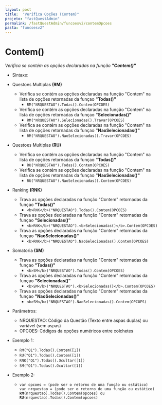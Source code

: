 ```yaml
---
layout: post
title:  "Verifica Opções (Contem)"
projeto: "fastQuestAdmin"
permalink: /fastQuestAdmin/funcoesv2/contemOpcoes
pasta: "funcoesv2"
---
```


# Contem()
*Verifica se contém as opções declaradas na função **"Contem()"***

- Sintaxe:
- Questoes Multiplas **(RM)**
  - Verifica se contém as opções declaradas na função "Contem" na lista de opções retornadas da funçao **"Todas()"**
    - `RM("NRQUESTAO").Todas().Contem(OPCOES)`
  - Verifica se contém as opções declaradas na função "Contem" na lista de opções retornadas da funçao **"Selecionadas()"**
    - `RM("NRQUESTAO").Selecionadas().Travar(OPCOES)`
  - Verifica se contém as opções declaradas na função "Contem" na lista de opções retornadas da funçao **"NaoSelecionadas()"**
    - `RM("NRQUESTAO").NaoSelecionadas().Travar(OPCOES)`
- Questoes Multiplas **(RU)**
  - Verifica se contém as opções declaradas na função "Contem" na lista de opções retornadas da funçao **"Todas()"**
    - `RU("NRQUESTAO").Todas().Contem(OPCOES)`
  - Verifica se contém as opções declaradas na função "Contem" na lista de opções retornadas da funçao **"NaoSelecionadas()"**
    - `RU("NRQUESTAO").NaoSelecionadas().Contem(OPCOES)`
- Ranking **(RNK)**
  - Trava as opções declaradas na função "Contem" retornadas da funçao **"Todas()"**
    - `<b>RNK</b>("NRQUESTAO").Todas().Contem(OPCOES)`
  - Trava as opções declaradas na função "Contem" retornadas da funçao **"Selecionadas()"**
    - `<b>RNK</b>("NRQUESTAO").<b>Selecionadas()</b>.Contem(OPCOES)`
  - Trava as opções declaradas na função "Contem" retornadas da funçao **"NaoSelecionadas()"**
    - `<b>RNK</b>("NRQUESTAO").NaoSelecionadas().Contem(OPCOES)`
- Somatoria **(SM)**
  - Trava as opções declaradas na função "Contem" retornadas da funçao **"Todas()"**
    - `<b>SM</b>("NRQUESTAO").Todas().Contem(OPCOES)`
  - Trava as opções declaradas na função "Contem" retornadas da funçao **"Selecionadas()"**
    - `<b>SM</b>("NRQUESTAO").<b>Selecionadas()</b>.Contem(OPCOES)`
  - Trava as opções declaradas na função "Contem" retornadas da funçao **"NaoSelecionadas()"**
    - `<b>SM</b>("NRQUESTAO").NaoSelecionadas().Contem(OPCOES)`

- Parâmetros:
  - NRQUESTAO: Código da Questão (Texto entre aspas duplas) ou variável (sem aspas)
  - OPCOES: Códigos da opções numéricos entre colchetes
- Exemplo 1:
  - `RM("Q1").Todas().Contem([1])`
  - `RU("Q1").Todas().Contem([1])`
  - `RNK("Q1").Todas().Ocultar([1])`
  - `SM("Q1").Todas().Ocultar([1])`
- Exemplo 2:
    - <pre>
      <code>var opcoes = (pode ser o retorno de uma função ou estático)
      var nrquestao = (pode ser o retorno de uma função ou estático)
      <b>RM</b>(nrquestao).Todas().Contem(opcoes) ou <b>RU</b>(nrquestao).Todas().Contem(opcoes)</code>
      </pre>
